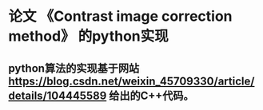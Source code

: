 # 论文 《Contrast image correction method》 的python实现
## python算法的实现基于网站 https://blog.csdn.net/weixin_45709330/article/details/104445589 给出的C++代码。